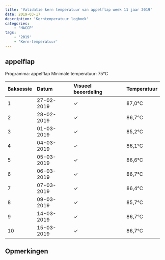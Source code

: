 ```yaml
---
title: 'Validatie kern temperatuur van appelflap week 11 jaar 2019'
date: 2019-03-17
description: 'Kerntemperatuur logboek'
categories:
    - 'HACCP'
tags:
    - '2019'
    - 'Kern-temperatuur'
---
```


## appelflap

Programma: appelflap
Minimale temperatuur: 75°C

| Baksessie | Datum | Visueel beoordeling | Temperatuur |
|:---|:---|:---|:---|
| 1 | 27-02-2019 | &check; | 87,0°C |
| 2 | 28-02-2019 | &check; | 86,7°C |
| 3 | 01-03-2019 | &check; | 85,2°C |
| 4 | 04-03-2019 | &check; | 86,1°C |
| 5 | 05-03-2019 | &check; | 86,6°C |
| 6 | 06-03-2019 | &check; | 86,7°C |
| 7 | 07-03-2019 | &check; | 86,4°C |
| 8 | 09-03-2019 | &check; | 85,7°C |
| 9 | 14-03-2019 | &check; | 86,7°C |
| 10 | 15-03-2019 | &check; | 86,7°C |

## Opmerkingen



